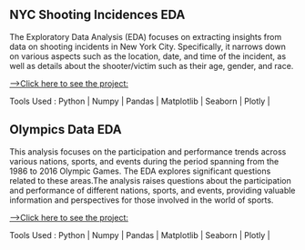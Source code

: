 ## NYC Shooting Incidences EDA

The Exploratory Data Analysis (EDA) focuses on extracting insights from data on shooting incidents in New York City. Specifically, it narrows down on various aspects such as the location, date, and time of the incident, as well as details about the shooter/victim such as their age, gender, and race.

[-->Click here to see the project:](https://github.com/everndah/New-York-City-Shooting-Incidences-EDA)

Tools Used : Python | Numpy | Pandas | Matplotlib | Seaborn | Plotly |

## Olympics Data EDA

This analysis focuses on the participation and performance trends across various nations, sports, and events during the period spanning from the 1986 to 2016 Olympic Games. The EDA explores significant questions related to these areas.The analysis raises questions about the participation and performance of different nations, sports, and events, providing valuable information and perspectives for those involved in the world of sports.

[-->Click here to see the project:](https://github.com/everndah/Olympics_EDA)

Tools Used : Python | Numpy | Pandas | Matplotlib | Seaborn | Plotly |